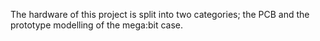 The hardware of this project is split into two categories; the PCB and the prototype modelling of the mega:bit case.
